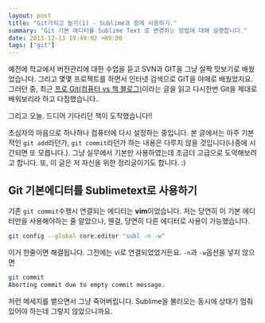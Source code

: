 ```yaml
---
layout: post
title: "Git가지고 놀기(1) - Sublime과 함께 사용하기."
summary: "Git 기본 에디터를 Sublime Text 로 변경하는 방법에 대해 설명합니다."
date: 2013-12-13 19:49:02 +09:00
tags: ["git"]
---
```


예전에 학교에서 버전관리에 대한 수업을 듣고 SVN과 GIT을 그냥 살짝 맛보기로 배웠었습니다. 그리고 몇몇 프로젝트를 하면서 인터넷 검색으로 GIT을 야매로 배웠었지요. 그러던 중, 최근 [프로 Git(컴퓨터 vs 책 블로그)](http://jhrogue.blogspot.kr/2013/10/git-git.html)이라는 글을 읽고 다시한번 Git을 제대로 배워보리라 하고 다짐했습니다..

그리고 오늘. 드디어 기다리던 책이 도착했습니다!!

초심자의 마음으로 하나하나 컴퓨터에 다시 설정하는 중입니다. 본 글에서는 아주 기본적인 `git add`라던가, `git commit`라던가 하는 내용은 다루지 않을 것입니다(나중에 시간되면 또 모릅니다.). 그냥 실무에서 기본만 사용하였는데 조금더 고급으로 도약해보려고 합니다. 또, 이 글은 저 자신을 위한 정리글이기도 합니다. :)

## Git 기본에디터를 Sublimetext로 사용하기

기존 `git commit`수행시 연결되는 에디터는 **vim**이었습니다. 저는 당연히 이 기본 에디터만을 사용해야하는 줄 알았으나, 웬걸, 당연히 다른 에디터로 사용이 가능했습니다.

```bash
git config --global core.editor "subl -n -w"
```

이거 한줄이면 해결됩니다. 그전에는 vi로 연결되었었거든요. `-n`과 `-w`옵션을 넣지 않으면

```bash
git commit
Aborting commit due to empty commit message.
```

저런 메세지를 뱉으면서 그냥 죽어버립니다. Sublime을 불러오는 동시에 상태가 멈춰있어야 하는데 그렇지 않았으니까요.

